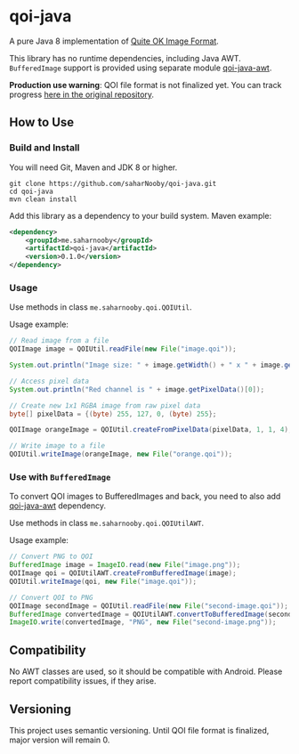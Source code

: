 # qoi-java

A pure Java 8 implementation of [Quite OK Image Format](https://github.com/phoboslab/qoi).

This library has no runtime dependencies, including Java AWT. `BufferedImage` support is provided using separate module [qoi-java-awt](https://github.com/saharNooby/qoi-java-awt).

**Production use warning**: QOI file format is not finalized yet. You can track progress [here in the original repository](https://github.com/phoboslab/qoi/issues/48).

## How to Use

### Build and Install

You will need Git, Maven and JDK 8 or higher.

```shell
git clone https://github.com/saharNooby/qoi-java.git
cd qoi-java
mvn clean install
```

Add this library as a dependency to your build system. Maven example:

```xml
<dependency>
    <groupId>me.saharnooby</groupId>
    <artifactId>qoi-java</artifactId>
    <version>0.1.0</version>
</dependency>
```

### Usage

Use methods in class `me.saharnooby.qoi.QOIUtil`.

Usage example:

```java
// Read image from a file
QOIImage image = QOIUtil.readFile(new File("image.qoi"));

System.out.println("Image size: " + image.getWidth() + " x " + image.getHeight());

// Access pixel data
System.out.println("Red channel is " + image.getPixelData()[0]);

// Create new 1x1 RGBA image from raw pixel data
byte[] pixelData = {(byte) 255, 127, 0, (byte) 255};

QOIImage orangeImage = QOIUtil.createFromPixelData(pixelData, 1, 1, 4);

// Write image to a file
QOIUtil.writeImage(orangeImage, new File("orange.qoi"));
```

### Use with `BufferedImage`

To convert QOI images to BufferedImages and back, you need to also add [qoi-java-awt](https://github.com/saharNooby/qoi-java-awt) dependency.

Use methods in class `me.saharnooby.qoi.QOIUtilAWT`.

Usage example:

```java
// Convert PNG to QOI
BufferedImage image = ImageIO.read(new File("image.png"));
QOIImage qoi = QOIUtilAWT.createFromBufferedImage(image);
QOIUtil.writeImage(qoi, new File("image.qoi"));

// Convert QOI to PNG
QOIImage secondImage = QOIUtil.readFile(new File("second-image.qoi"));
BufferedImage convertedImage = QOIUtilAWT.convertToBufferedImage(secondImage);
ImageIO.write(convertedImage, "PNG", new File("second-image.png"));
```

## Compatibility

No AWT classes are used, so it should be compatible with Android. Please report compatibility issues, if they arise.

## Versioning

This project uses semantic versioning. Until QOI file format is finalized, major version will remain 0.